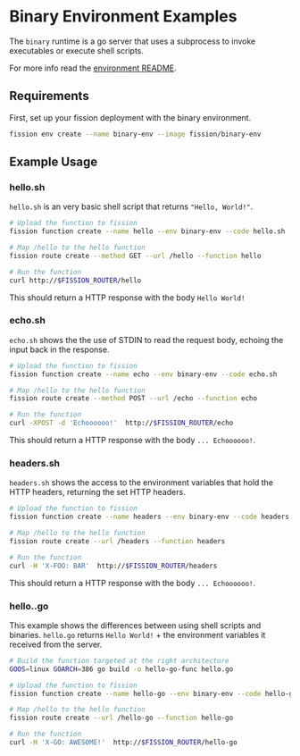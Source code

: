 # Binary Environment Examples

The `binary` runtime is a go server that uses a subprocess to invoke executables or execute shell scripts.

For more info read the [environment README](../../environments/binary/README.md).

## Requirements

First, set up your fission deployment with the binary environment.

```bash
fission env create --name binary-env --image fission/binary-env
```

## Example Usage

### hello.sh

`hello.sh` is an very basic shell script that returns `"Hello, World!"`.

```bash
# Upload the function to fission
fission function create --name hello --env binary-env --code hello.sh

# Map /hello to the hello function
fission route create --method GET --url /hello --function hello

# Run the function
curl http://$FISSION_ROUTER/hello
```

This should return a HTTP response with the body `Hello World!`

### echo.sh

`echo.sh` shows the the use of STDIN to read the request body, echoing the input back in the response.

```bash
# Upload the function to fission
fission function create --name echo --env binary-env --code echo.sh

# Map /hello to the hello function
fission route create --method POST --url /echo --function echo

# Run the function
curl -XPOST -d 'Echoooooo!'  http://$FISSION_ROUTER/echo
```

This should return a HTTP response with the body `... Echoooooo!`.

### headers.sh

`headers.sh` shows the access to the environment variables that hold the HTTP headers, returning the set HTTP headers.

```bash
# Upload the function to fission
fission function create --name headers --env binary-env --code headers.sh

# Map /hello to the hello function
fission route create --url /headers --function headers

# Run the function
curl -H 'X-FOO: BAR'  http://$FISSION_ROUTER/headers
```

This should return a HTTP response with the body `... Echoooooo!`.

### hello..go

This example shows the differences between using shell scripts and binaries. `hello.go` returns `Hello World!` + the
environment variables it received from the server.

```bash
# Build the function targeted at the right architecture
GOOS=linux GOARCH=386 go build -o hello-go-func hello.go

# Upload the function to fission
fission function create --name hello-go --env binary-env --code hello-go-func

# Map /hello to the hello function
fission route create --url /hello-go --function hello-go

# Run the function
curl -H 'X-GO: AWESOME!'  http://$FISSION_ROUTER/hello-go
```
